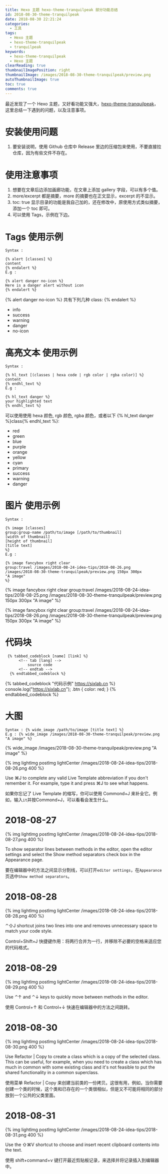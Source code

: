 ```yaml
---
title: Hexo 主题 hexo-theme-tranquilpeak 部分功能总结
id: 2018-08-30-theme-tranquilpeak
date: 2018-08-30 22:21:24
categories:
  - 工具
tags:
  - Hexo 主题
  - hexo-theme-tranquilpeak
  - tranquilpeak
keywords: 
  - hexo-theme-tranquilpeak
  - Hexo 主题
clearReading: true
thumbnailImagePosition: right
thumbnailImage: /images/2018-08-30-theme-tranquilpeak/preview.png
autoThumbnailImage: true
toc: true
comments: true
---
```


 最近发现了一个 Hexo 主题，又好看功能又强大，[hexo-theme-tranquilpeak](https://github.com/LouisBarranqueiro/hexo-theme-tranquilpeak)，这里总结一下遇到的问题，以及注意事项。

<!-- more -->

# 安装使用问题

1. 要安装说明，使用 Github 仓库中 Release 里边的压缩包来使用，不要直接拉仓库，因为有些文件不存在。

# 使用注意事项

1. 想要在文章后边添加画廊功能，在文章上添加 gallery 字段，可以有多个值。
2. more/excerpt 都是摘要，more 的摘要也在正文显示，excerpt 的不显示。
3. toc: true 显示目录的功能是我自己加的，还在修改中，原使用方式类似摘要，添加一个 toc 即可。
4. 可以使用 Tags，示例在下边。

# Tags 使用示例

```
Syntax :

{% alert [classes] %}
content
{% endalert %}
E.g :

{% alert danger no-icon %}
Here is a danger alert without icon
{% endalert %}
```

{% alert danger no-icon %}
共有下列几种 class:
{% endalert %}
- info
- success
- warning
- danger
- no-icon

# 高亮文本 使用示例

```
Syntax :

{% hl_text [(classes | hexa code | rgb color | rgba color)] %} 
content
{% endhl_text %}
E.g :

{% hl_text danger %}
your highlighted text
{% endhl_text %}
```

可以使用使用 hexa 颜色, rgb 颜色, rgba 颜色，或者以下 {% hl_text danger %}class{% endhl_text %}:
- red
- green
- blue
- purple
- orange
- yellow
- cyan
- primary
- success
- warning
- danger

# 图片 使用示例

```
Syntax : 

{% image [classes] 
group:group-name /path/to/image [/path/to/thumbnail] 
[width of thumbnail]
[height of thumbnail]
[title text]
%}
E.g : 

{% image fancybox right clear 
group:travel /images/2018-08-24-idea-tips/2018-08-26.png
/images/2018-08-30-theme-tranquilpeak/preview.png 150px 300px 
"A image" 
%}
```

{% image fancybox right clear 
group:travel /images/2018-08-24-idea-tips/2018-08-25.png
/images/2018-08-30-theme-tranquilpeak/preview.png 150px 300px 
"A image" 
%}

{% image fancybox right clear 
group:travel /images/2018-08-24-idea-tips/2018-08-26.png
/images/2018-08-30-theme-tranquilpeak/preview.png 150px 300px 
"A image" 
%}

# 代码块
```
 {% tabbed_codeblock [name] [link] %}
      <!-- tab [lang] -->
          source code
      <!-- endtab -->
  {% endtabbed_codeblock %}
```

{% tabbed_codeblock "代码示例" https://sixlab.cn %}
    <!-- tab js -->
        console.log("https://sixlab.cn");
    <!-- endtab -->
    <!-- tab css -->
          .btn {
              color: red;
          }
      <!-- endtab -->
{% endtabbed_codeblock %}

# 大图

```
Syntax : {% wide_image /path/to/image [title text] %}
E.g : {% wide_image /images/2018-08-30-theme-tranquilpeak/preview.png "A image" %}
```

{% wide_image /images/2018-08-30-theme-tranquilpeak/preview.png "A image" %}


{% img lightImg postImg lightCenter /images/2018-08-24-idea-tips/2018-08-26.png 400 %}

Use ⌘J to complete any valid Live Template abbreviation if you don't remember it. For example, type it and press ⌘J to see what happens.

如果你忘记了 Live Template 的缩写，你可以使用 Commond+J 来补全它。例如，输入`it`并按Commond+J，可以看看会发生什么。

# 2018-08-27

{% img lightImg postImg lightCenter /images/2018-08-24-idea-tips/2018-08-27.png 400 %}

To show separator lines between methods in the editor, open the editor settings and select the Show method separators check box in the Appearance page.

要在编辑器中的方法之间显示分割线，可以打开`editor settings`，在`Appearance`页选中`Show method separators`。

# 2018-08-28

{% img lightImg postImg lightCenter /images/2018-08-24-idea-tips/2018-08-28.png 400 %}

⌃⇧J shortcut joins two lines into one and removes unnecessary space to match your code style.

Control+Shift+J 快捷键作用：将两行合并为一行，并移除不必要的空格来适应您的代码格式。

# 2018-08-29

{% img lightImg postImg lightCenter /images/2018-08-24-idea-tips/2018-08-29.png 400 %}

Use ⌃↑ and ⌃↓ keys to quickly move between methods in the editor.

使用 Control+↑ 和 Control+↓ 快速在编辑器中的方法之间跳转。

# 2018-08-30

{% img lightImg postImg lightCenter /images/2018-08-24-idea-tips/2018-08-30.png 400 %}

Use Refactor | Copy to create a class which is a copy of the selected class. This can be useful, for example, when you need to create a class which has much in common with some existing class and it's not feasible to put the shared functionality in a common superclass.

使用菜单 Refactor | Copy 来创建当前类的一份拷贝。这很有用，例如，当你需要创建一个类的时候，这个类和已存在的一个类很相似，但是又不可能将相同的部分放到一个公共的父类里面。

# 2018-08-31

{% img lightImg postImg lightCenter /images/2018-08-24-idea-tips/2018-08-31.png 400 %}

Use the ⇧⌘V shortcut to choose and insert recent clipboard contents into the text.

使用 shift+command+v 键打开最近剪贴板记录，来选择并将记录插入到编辑器中。